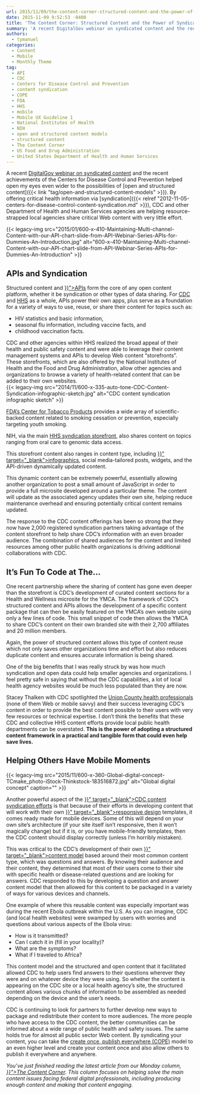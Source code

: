```yaml
---
url: 2015/11/09/the-content-corner-structured-content-and-the-power-of-syndication.md
date: 2015-11-09 9:52:53 -0400
title: 'The Content Corner: Structured Content and the Power of Syndication'
summary: 'A recent DigitalGov webinar on syndicated content and the recent achievements of the Centers for Disease Control and Prevention helped open my eyes even wider to the possibilities of open and structured content. By offering critical health information via syndication, CDC and other Department of Health and Human Services agencies are helping resource-strapped local agencies share'
authors:
  - tymanuel
categories:
  - Content
  - Mobile
  - Monthly Theme
tag:
  - API
  - CDC
  - Centers for Disease Control and Prevention
  - content syndication
  - COPE
  - FDA
  - HHS
  - mobile
  - Mobile UX Guideline 1
  - National Institutes of Health
  - NIH
  - open and structured content models
  - structured content
  - The Content Corner
  - US Food and Drug Administration
  - United States Department of Health and Human Services
---
```


A recent [DigitalGov webinar on syndicated content](https://www.youtube.com/watch?v=mnZ0Myhy11Y&feature=youtu.be) and the recent achievements of the Centers for Disease Control and Prevention</span> helped open my eyes even wider to the possibilities of [open and structured content]({{< link "tag/open-and-structured-content-models" >}}). By offering critical health information via [syndication]({{< relref "2012-11-05-centers-for-disease-control-content-syndication.md" >}}), CDC and other <span style="font-weight: 400">Department of Health and Human Services agencies are helping resource-strapped local agencies share critical Web content with very little effort.</p> 

<p>
  {{< legacy-img src="2015/01/600-x-410-Maintaining-Multi-channel-Content-with-our-API-chart-slide-from-API-Webinar-Series-APIs-for-Dummies-An-Introduction.jpg" alt="600-x-410-Maintaining-Multi-channel-Content-with-our-API-chart-slide-from-API-Webinar-Series-APIs-for-Dummies-An-Introduction" >}}
</p>

<h2>
  APIs and Syndication
</h2>

<p>
  Structured content and <a href="{{< relref "2013-04-30-apis-in-government.md" >}}">APIs</a> form the core of any open content platform, whether it be syndication or other types of data sharing. For <a href="http://www.cdc.gov/" target="_blank">CDC</a> and <a href="http://www.hhs.gov/" target="_blank">HHS</a> as a whole, APIs power their own apps, plus serve as a foundation for a variety of ways to use, reuse, or share their content for topics such as:
</p>

<ul>
  <li>
    HIV statistics and basic information,
  </li>
  <li>
    seasonal flu information, including vaccine facts, and
  </li>
  <li>
    childhood vaccination facts.
  </li>
</ul>

<p>
  CDC and other agencies within HHS realized the broad appeal of their health and public safety content and were able to leverage their content management systems and APIs to develop Web content “storefronts”. These storefronts, which are also offered by the National Institutes of Health</span> and the <span style="font-weight: 400">Food and Drug Administration, allow other agencies and organizations to browse a variety of health-related content that can be added to their own websites.<br /> {{< legacy-img src="2014/11/600-x-335-auto-tone-CDC-Content-Syndication-infographic-sketch.jpg" alt="CDC content syndication infographic sketch" >}}</p> 
  
  <p>
    <a href="https://digitalmedia.hhs.gov/tobacco" target="_blank">FDA’s Center for Tobacco Products</a> provides a wide array of scientific-backed content related to smoking cessation or prevention, especially targeting youth smoking.
  </p>
  
  <p>
    NIH, via the main <a href="https://syndication.hhs.gov/" target="_blank">HHS syndication storefront</a>, also shares content on topics ranging from oral care to genomic data access.
  </p>
  
  <p>
    This storefront content also ranges in content type, including <a href="{{< relref "2014-03-14-customize-your-own-amazing-social-media-report-infographic.md" >}}" target="_blank">infographics</a>, social media-tailored posts, widgets, and the API-driven dynamically updated content.
  </p>
  
  <p>
    This dynamic content can be extremely powerful, essentially allowing another organization to post a small amount of JavaScript in order to provide a full microsite developed around a particular theme. The content will update as the associated agency updates their own site, helping reduce maintenance overhead and ensuring potentially critical content remains updated.
  </p>
  
  <p>
    The response to the CDC content offerings has been so strong that they now have 2,000 registered syndication partners taking advantage of the content storefront to help share CDC’s information with an even broader audience. The combination of shared audiences for the content and limited resources among other public health organizations is driving additional collaborations with CDC.
  </p>
  
  <h2>
    It&#8217;s Fun To Code at The…
  </h2>
  
  <p>
    One recent partnership where the sharing of content has gone even deeper than the storefront is CDC’s development of curated content sections for a Health and Wellness microsite for the YMCA. The framework of CDC’s structured content and APIs allows the development of a specific content package that can then be easily featured on the YMCA’s own website using only a few lines of code. This small snippet of code then allows the YMCA to share CDC’s content on their own branded site with their 2,700 affiliates and 20 million members.
  </p>
  
  <p>
    Again, the power of structured content allows this type of content reuse which not only saves other organizations time and effort but also reduces duplicate content and ensures accurate information is being shared.
  </p>
  
  <p>
    One of the big benefits that I was really struck by was how much syndication and open data could help smaller agencies and organizations. I feel pretty safe in saying that without the CDC capabilities, a lot of local health agency websites would be much less populated than they are now.
  </p>
  
  <p>
    Stacey Thalken with CDC spotlighted the <a href="https://www.uchd.net/">Union County health professionals</a> (none of them Web or mobile savvy) and their success leveraging CDC’s content in order to provide the best content possible to their users with very few resources or technical expertise. I don’t think the benefits that these CDC and collective HHS content efforts provide local public health departments can be overstated. <strong>This is the power of adopting a structured content framework in a practical and tangible form that could even help save lives.</strong>
  </p>
  
  <h2>
    Helping Others Have Mobile Moments
  </h2> {{< legacy-img src="2015/11/600-x-360-Global-digital-concept-TCmake_photo-iStock-Thinkstock-183516872.jpg" alt="Global digital concept" caption="" >}} 
  
  <p>
    Another powerful aspect of the <a href="{{< relref "2014-10-08-the-api-briefing-cdcs-api-delivers-free-up-to-date-health-information-for-your-blog-or-website.md" >}}" target="_blank">CDC content syndication efforts</a> is that because of their efforts in developing content that will work with their own <a href="{{< relref "2013-06-11-responsive-design.md" >}}" target="_blank">responsive design</a> templates, it comes ready made for mobile devices. Some of this will depend on your own site’s architecture (if your site itself isn’t responsive, then it won’t magically change) but if it is, or you have mobile-friendly templates, then the CDC content should display correctly (unless I’m horribly mistaken).
  </p>
  
  <p>
    This was critical to the CDC’s development of their own <a href="{{< relref "2014-08-20-top-5-reasons-to-use-government-wide-open-and-structured-content-models.md" >}}" target="_blank">content model</a> based around their most common content type, which was questions and answers. By knowing their audience and their content, they determined that most of their users come to their site with specific health or disease-related questions and are looking for answers. CDC responded to this by developing a question and answer content model that then allowed for this content to be packaged in a variety of ways for various devices and channels.
  </p>
  
  <p>
    One example of where this reusable content was especially important was during the recent Ebola outbreak within the U.S. As you can imagine, CDC (and local health websites) were swamped by users with worries and questions about various aspects of the Ebola virus:
  </p>
  
  <ul>
    <li>
      How is it transmitted?
    </li>
    <li>
      Can I catch it in (fill in your locality)?
    </li>
    <li>
      What are the symptoms?
    </li>
    <li>
      What if I traveled to Africa?
    </li>
  </ul>
  
  <p>
    This content model and the structured and open content that it facilitated allowed CDC to help users find answers to their questions wherever they were and on whatever device they were using. So whether the content is appearing on the CDC site or a local health agency’s site, the structured content allows various chunks of information to be assembled as needed depending on the device and the user’s needs.
  </p>
  
  <p>
    CDC is continuing to look for partners to further develop new ways to package and redistribute their content to more audiences. The more people who have access to the CDC content, the better communities can be informed about a wide range of public health and safety issues. The same holds true for almost all public sector Web content. By syndicating your content, you can take the <a href="http://www.programmableweb.com/news/cope-create-once-publish-everywhere/2009/10/13" target="_blank">create once, publish everywhere (COPE)</a> model to an even higher level and create your content once and also allow others to publish it everywhere and anywhere.
  </p>
  
  <p>
    <em>You’ve just finished reading the latest article from our Monday column, <a href="({{< link "tag/the-content-corner" >}}">The Content Corner</a>. This column focuses on helping solve the main content issues facing federal digital professionals, including producing enough content and making that content engaging.</em>
  </p>